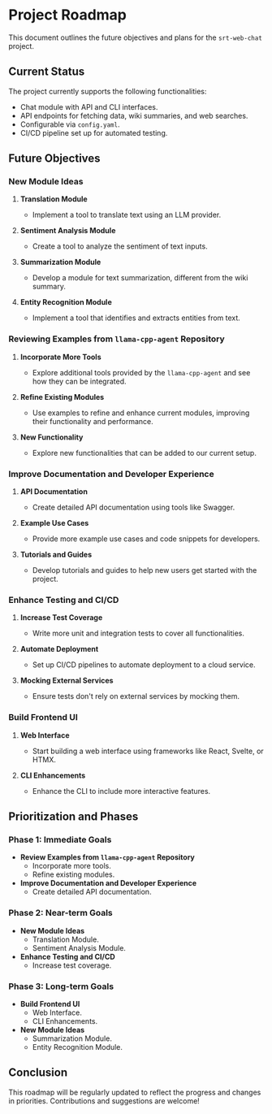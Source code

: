 # Project Roadmap

This document outlines the future objectives and plans for the `srt-web-chat` project.

## Current Status

The project currently supports the following functionalities:

- Chat module with API and CLI interfaces.
- API endpoints for fetching data, wiki summaries, and web searches.
- Configurable via `config.yaml`.
- CI/CD pipeline set up for automated testing.

## Future Objectives

### New Module Ideas

1. **Translation Module**
   - Implement a tool to translate text using an LLM provider.

2. **Sentiment Analysis Module**
   - Create a tool to analyze the sentiment of text inputs.

3. **Summarization Module**
   - Develop a module for text summarization, different from the wiki summary.

4. **Entity Recognition Module**
   - Implement a tool that identifies and extracts entities from text.

### Reviewing Examples from `llama-cpp-agent` Repository

1. **Incorporate More Tools**
   - Explore additional tools provided by the `llama-cpp-agent` and see how they can be integrated.

2. **Refine Existing Modules**
   - Use examples to refine and enhance current modules, improving their functionality and performance.

3. **New Functionality**
   - Explore new functionalities that can be added to our current setup.

### Improve Documentation and Developer Experience

1. **API Documentation**
   - Create detailed API documentation using tools like Swagger.

2. **Example Use Cases**
   - Provide more example use cases and code snippets for developers.

3. **Tutorials and Guides**
   - Develop tutorials and guides to help new users get started with the project.

### Enhance Testing and CI/CD

1. **Increase Test Coverage**
   - Write more unit and integration tests to cover all functionalities.

2. **Automate Deployment**
   - Set up CI/CD pipelines to automate deployment to a cloud service.

3. **Mocking External Services**
   - Ensure tests don't rely on external services by mocking them.

### Build Frontend UI

1. **Web Interface**
   - Start building a web interface using frameworks like React, Svelte, or HTMX.

2. **CLI Enhancements**
   - Enhance the CLI to include more interactive features.

## Prioritization and Phases

### Phase 1: Immediate Goals

- **Review Examples from `llama-cpp-agent` Repository**
  - Incorporate more tools.
  - Refine existing modules.
- **Improve Documentation and Developer Experience**
  - Create detailed API documentation.

### Phase 2: Near-term Goals

- **New Module Ideas**
  - Translation Module.
  - Sentiment Analysis Module.
- **Enhance Testing and CI/CD**
  - Increase test coverage.

### Phase 3: Long-term Goals

- **Build Frontend UI**
  - Web Interface.
  - CLI Enhancements.
- **New Module Ideas**
  - Summarization Module.
  - Entity Recognition Module.

## Conclusion

This roadmap will be regularly updated to reflect the progress and changes in priorities. Contributions and suggestions are welcome!

